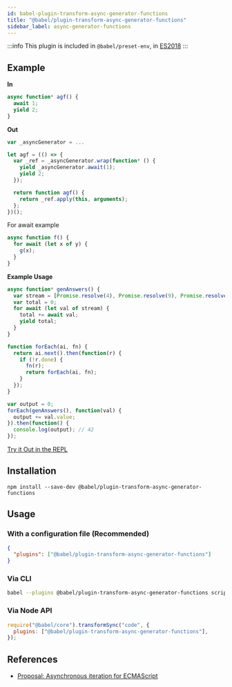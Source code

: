 ```yaml
---
id: babel-plugin-transform-async-generator-functions
title: "@babel/plugin-transform-async-generator-functions"
sidebar_label: async-generator-functions
---
```


:::info
This plugin is included in `@babel/preset-env`, in [ES2018](https://github.com/tc39/proposals/blob/master/finished-proposals.md)
:::

## Example

**In**

```js title="JavaScript"
async function* agf() {
  await 1;
  yield 2;
}
```

**Out**

```js title="JavaScript"
var _asyncGenerator = ...

let agf = (() => {
  var _ref = _asyncGenerator.wrap(function* () {
    yield _asyncGenerator.await(1);
    yield 2;
  });

  return function agf() {
    return _ref.apply(this, arguments);
  };
})();
```

For await example

```js title="JavaScript"
async function f() {
  for await (let x of y) {
    g(x);
  }
}
```

**Example Usage**

```js title="JavaScript"
async function* genAnswers() {
  var stream = [Promise.resolve(4), Promise.resolve(9), Promise.resolve(12)];
  var total = 0;
  for await (let val of stream) {
    total += await val;
    yield total;
  }
}

function forEach(ai, fn) {
  return ai.next().then(function(r) {
    if (!r.done) {
      fn(r);
      return forEach(ai, fn);
    }
  });
}

var output = 0;
forEach(genAnswers(), function(val) {
  output += val.value;
}).then(function() {
  console.log(output); // 42
});
```

[Try it Out in the REPL](https://babel.dev/repl#?browsers=ie%2011&build=&builtIns=usage&spec=false&loose=false&code_lz=IYZwngdgxgBAZgV2gFwJYHsICoYHMCmEAghCAO74BOIAFAJQwDeAUDDAG7CUwjKX7AAtjAC8MANowACpXSDUIfADp-IdABt2-GgBY6AGmmz5ilfjWbtATgNG5C5ao1aaARgBMDALoBuVhy4YZHRkYHVRGAAGPzY4dG5gMmBUZBgadXxUznD0OB4-AUEGFjY2YNDwgGoxROSssJjSsFR8dQATIJCG_wBfZj7mRBQMCHh4gFFgKAALGmTDOAhi_35kBEpR5KUIfAAPZHolZGnCGiGoNEw0ymXSmFQ8mgBCSiU2zHxbu_gIGhvGu6rdajOKUSYzOaoBZLAEwPpsHp0PwDTjcdAIZAABwxEWigwmU1mBGIpAo1HoCyQFxGNGyxRg6KxOOqAXUSmyCHwcLozCOJ1-50uo3oTH8UEwFmU6nQuBojOxyCRMAA9MqYDp3P0kUA&debug=false&forceAllTransforms=false&shippedProposals=true&circleciRepo=&evaluate=false&fileSize=false&timeTravel=false&sourceType=module&lineWrap=true&presets=env&prettier=false&targets=&version=7.13.15)

## Installation

```shell npm2yarn
npm install --save-dev @babel/plugin-transform-async-generator-functions
```

## Usage

### With a configuration file (Recommended)

```json title="babel.config.json"
{
  "plugins": ["@babel/plugin-transform-async-generator-functions"]
}
```

### Via CLI

```sh title="Shell"
babel --plugins @babel/plugin-transform-async-generator-functions script.js
```

### Via Node API

```js title="JavaScript"
require("@babel/core").transformSync("code", {
  plugins: ["@babel/plugin-transform-async-generator-functions"],
});
```

## References

- [Proposal: Asynchronous iteration for ECMAScript](https://github.com/tc39/proposal-async-iteration)
